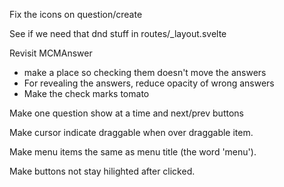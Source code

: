 Fix the icons on question/create

See if we need that dnd stuff in routes/_layout.svelte

Revisit MCMAnswer
 * make a place so checking them doesn't move the answers
 * For revealing the answers, reduce opacity of wrong answers 
 * Make the check marks tomato

Make one question show at a time and next/prev buttons

Make cursor indicate draggable when over draggable item.

Make menu items the same as menu title (the word 'menu').

Make buttons not stay hilighted after clicked.
